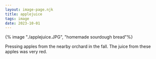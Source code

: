 ```yaml
---
layout: image-page.njk
title: applejuice
tags: image
date: 2023-10-01
---
```


{% image "./applejuice.JPG", "homemade sourdough bread"%}

Pressing apples from the nearby orchard in the fall. The juice from these apples was very red.
